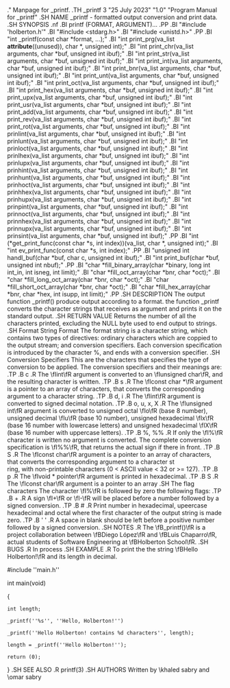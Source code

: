 .\" Manpage for _printf.
.TH _printf 3 "25 July 2023" "1.0" "Program Manual for _printf"
.SH NAME
 _printf - formatted output conversion and print data.
.SH SYNOPSIS
.nf
.BI printf (FORMAT, ARGUMENT)...
.PP
.BI "#include 'holberton.h'"
.BI "#include <stdarg.h>"
.BI "#include <unistd.h>"
.PP
.BI "int _printf(const char *format, ...);"
.BI "int print_prg(va_list __attribute__((unused)), char *, unsigned int);"
.BI "int print_chr(va_list arguments, char *buf, unsigned int ibuf);"
.BI "int print_str(va_list arguments, char *buf, unsigned int ibuf);"
.BI "int print_int(va_list arguments, char *buf, unsigned int ibuf);"
.BI "int print_bnr(va_list arguments, char *buf, unsigned int ibuf);"
.BI "int print_unt(va_list arguments, char *buf, unsigned int ibuf);"
.BI "int print_oct(va_list arguments, char *buf, unsigned int ibuf);"
.BI "int print_hex(va_list arguments, char *buf, unsigned int ibuf);"
.BI "int print_upx(va_list arguments, char *buf, unsigned int ibuf);"
.BI "int print_usr(va_list arguments, char *buf, unsigned int ibuf);"
.BI "int print_add(va_list arguments, char *buf, unsigned int ibuf);"
.BI "int print_rev(va_list arguments, char *buf, unsigned int ibuf);"
.BI "int print_rot(va_list arguments, char *buf, unsigned int ibuf);"
.BI "int prinlint(va_list arguments, char *buf, unsigned int ibuf);"
.BI "int prinlunt(va_list arguments, char *buf, unsigned int ibuf);"
.BI "int prinloct(va_list arguments, char *buf, unsigned int ibuf);"
.BI "int prinlhex(va_list arguments, char *buf, unsigned int ibuf);"
.BI "int prinlupx(va_list arguments, char *buf, unsigned int ibuf);"
.BI "int prinhint(va_list arguments, char *buf, unsigned int ibuf);"
.BI "int prinhunt(va_list arguments, char *buf, unsigned int ibuf);"
.BI "int prinhoct(va_list arguments, char *buf, unsigned int ibuf);"
.BI "int prinhhex(va_list arguments, char *buf, unsigned int ibuf);"
.BI "int prinhupx(va_list arguments, char *buf, unsigned int ibuf);"
.BI "int prinpint(va_list arguments, char *buf, unsigned int ibuf);"
.BI "int prinnoct(va_list arguments, char *buf, unsigned int ibuf);"
.BI "int prinnhex(va_list arguments, char *buf, unsigned int ibuf);"
.BI "int prinnupx(va_list arguments, char *buf, unsigned int ibuf);"
.BI "int prinsint(va_list arguments, char *buf, unsigned int ibuf);"
.PP
.BI "int (*get_print_func(const char *s, int index))(va_list, char *, unsigned int);"
.BI "int ev_print_func(const char *s, int index);"
.PP
.BI "unsigned int handl_buf(char *buf, char c, unsigned int ibuf);"
.BI "int print_buf(char *buf, unsigned int nbuf);"
.PP
.BI "char *fill_binary_array(char *binary, long int int_in, int isneg, int limit);"
.BI "char *fill_oct_array(char *bnr, char *oct);"
.BI "char *fill_long_oct_array(char *bnr, char *oct);"
.BI "char *fill_short_oct_array(char *bnr, char *oct);"
.BI "char *fill_hex_array(char *bnr, char *hex, int isupp, int limit);"
.PP
.SH DESCRIPTION
The output function _printf() produce output according to a format. the function _printf converts the character strings that receives as argument and prints it on the standard output.
.SH RETURN VALUE
Returns the number of all the characters printed, excluding the NULL byte used to end output to strings.
.SH Format String Format
The format string is a character string, which contains two types of directives: ordinary characters which are coppied to the output stream; and conversion specifiers. Each conversion specification is introduced by the character %, and ends with a conversion specifier.
.SH Conversion Specifiers
This are the characters that specifies the type of conversion to be applied. The conversion specifiers and their meanings are: 
.TP
.B c
.R The \fIint\fR argument is converted to an \fIunsigned char\fR, and the resulting character is written.
.TP
.B s
.R The \fIconst char *\fR argument is a pointer to an array of characters, that converts the corresponding argument to a character string.
.TP
.B d, i
.R The \fIint\fR argument is converted to signed decimal notation.
.TP
.B o, u, x, X
.R The \fIunsigned int\fR argument is converted to unsigned octal \fIo\fR (base 8 number), unsigned decimal \fIu\fR (base 10 number), unsigned hexadecimal \fIx\fR (base 16 number with lowercase letters) and unsigned hexadecimal \fIX\fR (base 16 number with uppercase letters).
.TP
.B %, %%
.R If only the \fI%\fR character is written no argument is converted. The complete conversion specification is \fI%%\fR, that returns the actual sign if there in front.
.TP
.B S
.R The \fIconst char\fR argument is a pointer to an array of characters, that converts the corresponding argument to a character st\
ring, with non-printable characters (0 < ASCII value < 32 or >= 127).
.TP
.B p
.R The \fIvoid * pointer\fR argument is printed in hexadecimal.
.TP
.B S
.R The \fIconst char\fR argument is a pointer to an array
.SH The flag characters
The character \fI%\fR is followed by zero the following flags:
.TP
.B +
.R A sign \fI+\fR or \fI-\fR will be placed before a number followed by a signed conversion.
.TP
.B #
.R Print number in hexadecimal, upeercase hexadecimal and octal where the first character of the output string is made zero.
.TP
.B ' '
.R A space in blank should be left before a positive number followed by a signed conversion.
.SH NOTES
.R The \fB_printf()\fR is a project collaboration between \fBDiego López\fR and \fBLuis Chaparro\fR, actual students of Software Engineering at \fBHolberton School\fR.
.SH BUGS
.R In process
.SH EXAMPLE
.R To print the the string \fBHello Holberton!\fR and its length in decimal.

#include ''main.h''

int main(void)

{

	int length;

	_printf(''%s'', ''Hello, Holberton!'')

	_printf(''Hello Holberton! contains %d characters'', length);

	length = _printf(''Hello Holberton!'');

	return (0);

}
.SH SEE ALSO
.R printf(3)
.SH AUTHORS
Written by \khaled sabry and \omar sabry
